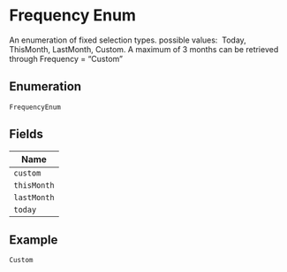 
# Frequency Enum

An enumeration of fixed selection types. possible values:&nbsp; Today, ThisMonth, LastMonth, Custom. A maximum of 3 months can be retrieved through Frequency = “Custom”

## Enumeration

`FrequencyEnum`

## Fields

| Name |
|  --- |
| `custom` |
| `thisMonth` |
| `lastMonth` |
| `today` |

## Example

```
Custom
```

